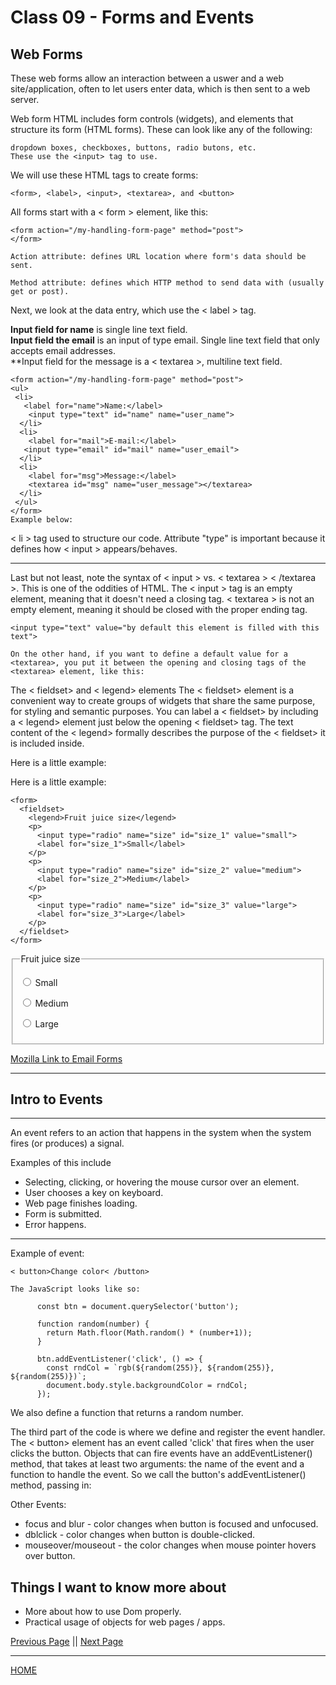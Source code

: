 # Class 09 - Forms and Events

## Web Forms

These web forms allow an interaction between a uswer and a web site/application, often to let users enter data, which is then sent to a web server.

Web form HTML includes form controls (widgets), and elements that structure its form (HTML forms). These can look like any of the following:

    dropdown boxes, checkboxes, buttons, radio butons, etc.
    These use the <input> tag to use. 

We will use these HTML tags to create forms:

    <form>, <label>, <input>, <textarea>, and <button>


All forms start with a < form > element, like this:

    <form action="/my-handling-form-page" method="post">
    </form>

    Action attribute: defines URL location where form's data should be sent.

    Method attribute: defines which HTTP method to send data with (usually get or post).

Next, we look at the data entry, which use the < label > tag.

**Input field for name** is single line text field.<br>
**Input field the email** is an input of type email. Single line text field that only accepts email addresses. <br>
**Input field for the message is a < textarea >, multiline text field.

    <form action="/my-handling-form-page" method="post">
    <ul>
     <li>
       <label for="name">Name:</label>
        <input type="text" id="name" name="user_name">
      </li>
      <li>
        <label for="mail">E-mail:</label>
       <input type="email" id="mail" name="user_email">
      </li>
      <li>
        <label for="msg">Message:</label>
        <textarea id="msg" name="user_message"></textarea>
      </li>
     </ul>
    </form>
    Example below:

< li > tag used to structure our code.
Attribute "type" is important because it defines how < input > appears/behaves.

---

Last but not least, note the syntax of < input > vs. < textarea > < /textarea >. This is one of the oddities of HTML. The < input > tag is an empty element, meaning that it doesn't need a closing tag. < textarea > is not an empty element, meaning it should be closed with the proper ending tag.

    <input type="text" value="by default this element is filled with this text">

    On the other hand, if you want to define a default value for a <textarea>, you put it between the opening and closing tags of the <textarea> element, like this:

 The < fieldset> and < legend> elements
The < fieldset> element is a convenient way to create groups of widgets that share the same purpose, for styling and semantic purposes. You can label a < fieldset> by including a < legend> element just below the opening < fieldset> tag. The text content of the < legend> formally describes the purpose of the < fieldset> it is included inside.

Here is a little example:

Here is a little example:

    <form>
      <fieldset>
        <legend>Fruit juice size</legend>
        <p>
          <input type="radio" name="size" id="size_1" value="small">
          <label for="size_1">Small</label>
        </p>
        <p>
          <input type="radio" name="size" id="size_2" value="medium">
          <label for="size_2">Medium</label>
        </p>
        <p>
          <input type="radio" name="size" id="size_3" value="large">
          <label for="size_3">Large</label>
        </p>
      </fieldset>
    </form>


<form>
  <fieldset>
    <legend>Fruit juice size</legend>
    <p>
      <input type="radio" name="size" id="size_1" value="small">
      <label for="size_1">Small</label>
    </p>
    <p>
      <input type="radio" name="size" id="size_2" value="medium">
      <label for="size_2">Medium</label>
    </p>
    <p>
      <input type="radio" name="size" id="size_3" value="large">
      <label for="size_3">Large</label>
    </p>
  </fieldset>
</form>


[Mozilla Link to Email Forms](https://developer.mozilla.org/en-US/docs/Learn/Forms/Your_first_form)

---

## Intro to Events

---

An event refers to an action that happens in the system when the system fires (or produces) a signal.

Examples of this include

- Selecting, clicking, or hovering the mouse cursor over an element.
- User chooses a key on keyboard.
- Web page finishes loading.
- Form is submitted.
- Error happens.

---

Example of event:

    < button>Change color< /button>
    
    The JavaScript looks like so:

          const btn = document.querySelector('button');

          function random(number) {
            return Math.floor(Math.random() * (number+1));
          }

          btn.addEventListener('click', () => {
            const rndCol = `rgb(${random(255)}, ${random(255)}, ${random(255)})`;
            document.body.style.backgroundColor = rndCol;
          });

We also define a function that returns a random number.

The third part of the code is where we define and register the event handler. The < button> element has an event called 'click' that fires when the user clicks the button. Objects that can fire events have an addEventListener() method, that takes at least two arguments: the name of the event and a function to handle the event. So we call the button's addEventListener() method, passing in:

Other Events:

- focus and blur - color changes when button is focused and unfocused.
- dblclick - color changes when button is double-clicked.
- mouseover/mouseout - the color changes when mouse pointer hovers over button.

## Things I want to know more about

- More about how to use Dom properly.
- Practical usage of objects for web pages / apps.

[Previous Page](https://tomgtaylor.github.io/reading-notes2/class-08)    ||    [Next Page](https://tomgtaylor.github.io/reading-notes2/class-10) <br>

---
[HOME](https://tomgtaylor.github.io/reading-notes2) <br>
